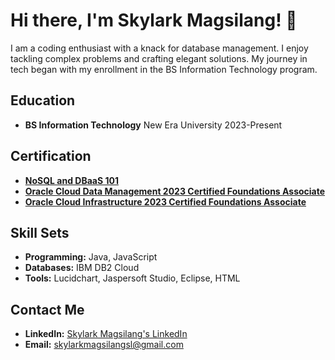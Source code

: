 # Hi there, I'm Skylark Magsilang! 👋

I am a coding enthusiast with a knack for database management. I enjoy tackling complex problems and crafting elegant solutions. My journey in tech began with my enrollment in the BS Information Technology program.

## Education
- **BS Information Technology**
  New Era University
  2023-Present

## Certification
- **[NoSQL and DBaaS 101](https://courses.cognitiveclass.ai/certificates/6732d537bd5447728ce2a0dfc6ae5a7a)**
- **[Oracle Cloud Data Management 2023 Certified Foundations Associate](certification_link_2)**
- **[Oracle Cloud Infrastructure 2023 Certified Foundations Associate](certification_link_3)**

## Skill Sets
- **Programming:** Java, JavaScript
- **Databases:** IBM DB2 Cloud
- **Tools:** Lucidchart, Jaspersoft Studio, Eclipse, HTML

## Contact Me
- **LinkedIn:** [Skylark Magsilang's LinkedIn](linkedin_profile_link)
- **Email:** skylarkmagsilangsl@gmail.com
